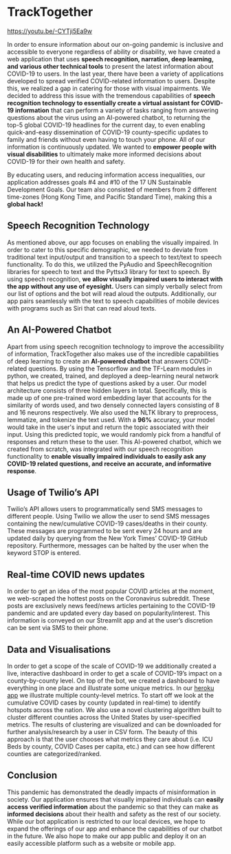 # TrackTogether

https://youtu.be/-CYTji5Ea9w

In order to ensure information about our on-going pandemic is inclusive and accessible to everyone regardless of ability or disability, we have created a web application that uses **speech recognition, narration, deep learning, and various other technical tools** to present the latest information about COVID-19 to users. In the last year, there have been a variety of applications developed to spread verified COVID-related information to users. Despite this, we realized a gap in catering for those with visual impairments. We decided to address this issue with the tremendous capabilities of **speech recognition technology to essentially create a virtual assistant for COVID-19 information** that can perform a variety of tasks ranging from answering questions about the virus using an AI-powered chatbot, to returning the top-5 global COVID-19 headlines for the current day, to even enabling quick-and-easy dissemination of COVID-19 county-specific updates to family and friends without even having to touch your phone. All of our information is continuously updated. We wanted to **empower people with visual disabilities** to ultimately make more informed decisions about COVID-19 for their own health and safety. 

By educating users, and reducing information access inequalities, our application addresses goals #4 and #10 of the 17 UN Sustainable Development Goals.  Our team also consisted of members from 2 different time-zones (Hong Kong Time, and Pacific Standard Time), making this a **global hack!**  

## Speech Recognition Technology

As mentioned above, our app focuses on enabling the visually impaired. In order to cater to this specific demographic, we needed to deviate from traditional text input/output and transition to a speech to text/text to speech functionality. To do this, we utilized the PyAudio and SpeechRecognition libraries for speech to text and the Pyttsx3 library for text to speech. By using speech recognition, **we allow visually impaired users to interact with the app without any use of eyesight.** Users can simply verbally select from our list of options and the bot will read aloud the outputs. Additionally, our app pairs seamlessly with the text to speech capabilities of mobile devices with programs such as Siri that can read aloud texts.

## An AI-Powered Chatbot

Apart from using speech recognition technology to improve the accessibility of information, TrackTogether also makes use of the incredible capabilities of deep learning to create an **AI-powered chatbot** that answers COVID-related questions.  By using the Tensorflow and the TF-Learn modules in python, we created, trained, and deployed a deep-learning neural network that helps us predict the type of questions asked by a user. Our model architecture consists of three hidden layers in total. Specifically, this is made up of one pre-trained word embedding layer that accounts for the similarity of words used, and two densely connected layers consisting of 8 and 16 neurons respectively. We also used the NLTK library to preprocess, lemmatize, and tokenize the text used. With a **96%** accuracy, your model would take in the user's input and return the topic associated with their input. Using this predicted topic, we would randomly pick from a handful of responses and return these to the user. This AI-powered chatbot, which we created from scratch, was integrated with our speech recognition functionality to **enable visually impaired individuals to easily ask any COVID-19 related questions, and receive an accurate, and informative response**.   

## Usage of Twilio’s API

Twilio’s API allows users to programmatically send SMS messages to different people. Using Twilio we allow the user to send SMS messages containing the new/cumulative COVID-19 cases/deaths in their county. These messages are programmed to be sent every 24 hours and are updated daily by querying from the  New York Times’ COVID-19 GitHub repository. Furthermore, messages can be halted by the user when the keyword STOP is entered.

## Real-time COVID news updates

In order to get an idea of the most popular COVID articles at the moment, we web-scraped the hottest posts on the Coronavirus subreddit. These posts are exclusively news feed/news articles pertaining to the COVID-19 pandemic and are updated every day based on popularity/interest. This information is conveyed on our Streamlit app and at the user’s discretion can be sent via SMS to their phone.

## Data and Visualisations 

In order to get a scope of the scale of COVID-19 we additionally created a live, interactive dashboard in order to get a scale of COVID-19’s impact on a county-by-county level. On top of the bot, we created a dashboard to have everything in one place and illustrate some unique metrics. In our [heroku app](https://tracktogether.herokuapp.com/) we illustrate multiple county-level metrics. To start off we look at the cumulative COVID cases by county (updated in real-time) to identify hotspots across the nation. We also use a novel clustering algorithm built to cluster different counties across the United States by user-specified metrics. The results of clustering are visualized and can be downloaded for further analysis/research by a user in CSV form. The beauty of this approach is that the user chooses what metrics they care about (i.e. ICU Beds by county, COVID Cases per capita, etc.) and can see how different counties are categorized/ranked.

## Conclusion

This pandemic has demonstrated the deadly impacts of misinformation in society. Our application ensures that visually impaired individuals can **easily access verified information** about the pandemic so that they can make as **informed decisions** about their health and safety as the rest of our society. While our bot application is restricted to our local devices, we hope to expand the offerings of our app and enhance the capabilities of our chatbot in the future. We also hope to make our app public and deploy it on an easily accessible platform such as a website or mobile app.


